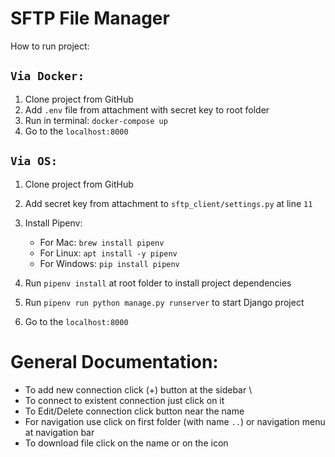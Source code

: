 # SFTP File Manager

How to run project:

## `Via Docker:`
1. Clone project from GitHub
2. Add `.env` file from attachment with secret key to root folder
3. Run in terminal: `docker-compose up`
4. Go to the `localhost:8000`

## `Via OS:`
1. Clone project from GitHub
2. Add secret key from attachment to `sftp_client/settings.py` at line `11`
3. Install Pipenv:
	* For Mac: `brew install pipenv`
	* For Linux: `apt install -y pipenv`
	* For Windows: `pip install pipenv`

4. Run `pipenv install` at root folder to install project dependencies
5. Run `pipenv run python manage.py runserver` to start Django project
6. Go to the `localhost:8000`

# General Documentation:

 * To add new connection click (+) button at the sidebar \
 * To connect to existent connection just click on it
 * To Edit/Delete connection click button near the name 
 * For navigation use click on first folder (with name `..`) or navigation menu at navigation bar
 * To download file click on the name or on the icon
 
